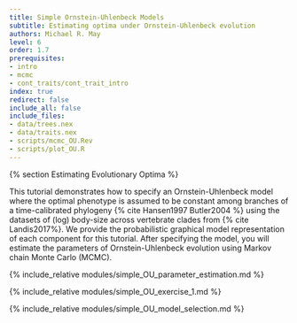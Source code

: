 ```yaml
---
title: Simple Ornstein-Uhlenbeck Models
subtitle: Estimating optima under Ornstein-Uhlenbeck evolution
authors: Michael R. May
level: 6
order: 1.7
prerequisites:
- intro
- mcmc
- cont_traits/cont_trait_intro
index: true
redirect: false
include_all: false
include_files:
- data/trees.nex
- data/traits.nex
- scripts/mcmc_OU.Rev
- scripts/plot_OU.R
---
```


{% section Estimating Evolutionary Optima %}

This tutorial demonstrates how to specify an Ornstein-Uhlenbeck model where the optimal phenotype is assumed to be constant among branches of a time-calibrated phylogeny {% cite Hansen1997 Butler2004 %} using the datasets of (log) body-size across vertebrate clades from {% cite Landis2017%}. We provide the probabilistic graphical model representation of each component for this tutorial. After specifying the model, you will estimate the parameters of Ornstein-Uhlenbeck evolution using Markov chain Monte Carlo (MCMC).

{% include_relative modules/simple_OU_parameter_estimation.md %}

{% include_relative modules/simple_OU_exercise_1.md %}

{% include_relative modules/simple_OU_model_selection.md %}
